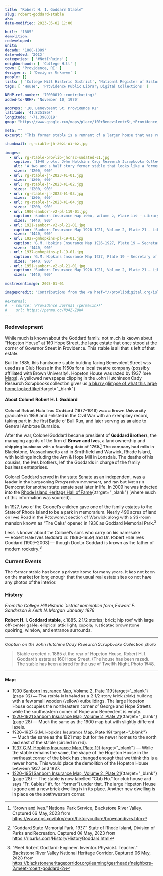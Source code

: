 ```yaml
---
title: "Robert H. I. Goddard Stable"
slug: robert-goddard-stable
aka:
date-modified: 2023-05-02 12:00

built: '1885'
demolition:
redeveloped:
units:
decade: '1880-1889'
date-added: '2023'
categories: [ '#NotInRuins' ]
neighborhoods: [ 'College Hill' ]
town: [ 'Providence, RI' ]
designers: [ 'Designer Unknown' ]
people: []
lists: [ 'College Hill Historic District', 'National Register of Historic Places' ]
tags: [ 'House', 'Providence Public Library Digital Collections' ]

NRHP-ref-number: '70000019 (contributing)'
added-to-NRHP: 'November 10, 1970'

address: '100 Benevolent St, Providence RI'
latitude: '41.8251867'
longitude: '-71.3980019'
gmap: "https://www.google.com/maps/place/100+Benevolent+St,+Providence,+RI+02906/@41.8251867,-71.3980019,18z/data=!4m6!3m5!1s0x89e4453b1a9aba77:0x33b77e660f45e037!8m2!3d41.8251867!4d-71.3980019!16s%2Fg%2F11c23vrk7x"

meta: ""
excerpt: "This former stable is a remnant of a larger house that was razed in the 1940s and now stands as a handsome private home"

thumbnail: rg-stable-jh-2023-01-02.jpg

images:
  - url: rg-stable-provlib-jhcrsc-undated-01.jpg
    caption: '1948 photo. John Hutchins Cady Research Scrapbooks Collection, Providence Public Library'
    alt: 'A two and a half story former stable that looks like a former barn or an early, one door fire station. The exterior is brick and stone with a central garage door opening and windows on either side. The buildings plan is assymetrical, with a large cross gable roofline and a decorative elliptical shaped window in the center of the gable. Copper cladding along the rooflines and a central copper-clad cupola make this building very handsome.'
    sizes: '1200, 900'
  - url: rg-stable-jh-2023-01-01.jpg
    sizes: '1200, 900'
  - url: rg-stable-jh-2023-01-02.jpg
    sizes: '1200, 900'
  - url: rg-stable-jh-2023-01-03.jpg
    sizes: '1200, 900'
  - url: rg-stable-jh-2023-01-04.jpg
    sizes: '1200, 900'
  - url: 1900-sanborn-v2-pl-119-01.jpg
    caption: 'Sanborn Insurance Map 1900, Volume 2, Plate 119 — Library of Congress, Geography and Map Division'
    sizes: '1440, 900'
  - url: 1921-sanborn-v2-pl-21-01.jpg
    caption: 'Sanborn Insurance Map 1920-1921, Volume 2, Plate 21 — Library of Congress, Geography and Map Division'
    sizes: '1440, 900'
  - url: 1927-gmhopkins-pl-19-01.jpg
    caption: 'G.M. Hopkins Insurance Map 1926-1927, Plate 19 — Secretary of State Digital Collections'
    sizes: '1440, 900'
  - url: 1937-gmhopkins-pl-19-01.jpg
    caption: 'G.M. Hopkins Insurance Map 1937, Plate 19 — Secretary of State Digital Collections'
    sizes: '1440, 900'
  - url: 1951-sanborn-v2-pl-21-01.jpg
    caption: 'Sanborn Insurance Map 1920-1921, Volume 2, Plate 21 — Library of Congress, Geography and Map Division'
    sizes: '1440, 900'

mostrecentimage: 2023-01-01

imagescredit: 'Contributions from the <a href="//provlibdigital.org/islandora/object/islandora%3A6255" target="_blank">John Hutchins Cady Research Scrapbooks Collection</a>, Secretary of State Digital Collections, and the Library of Congress'

#external:
#  - source: 'Providence Journal (permalink)'
#    url: https://perma.cc/MQ4Z-Z9K4
---
```


### Redevelopment

While much is known about the Goddard family, not much is known about “Hopeton House” at 160 Hope Street, the large estate that once stood at the corner of Governor Street in Providence. This stable is all that is left of that estate.

Built in 1885, this handsome stable building facing Benevolent Street was used as a Club House in the 1950s for a local theatre company (possibly affiliated with Brown University). Hopeton House was razed by 1937 (see [Maps](#maps)). A yellowed newspaper clipping in the John Hutchinson Cady Research Scrapbooks collection gives us [a blurry glimpse of what this large home looked like](//provlibdigital.org/islandora/object/islandora%253A5102){:target="_blank"} 

#### About Colonel Robert H. I. Goddard

Colonel Robert Hale Ives Goddard (1837–1916) was a Brown University graduate in 1858 and enlisted in the Civil War with an exemplary record, taking part in the first Battle of Bull Run, and later serving as an aide to General Ambrose Burnside. 

After the war, Colonel Goddard became president of **Goddard Brothers**, the managing agents of the firm of **Brown and Ives**, a land ownership and shipping business with a founding date of 1769.[^1] The company had mills in Blackstone, Massachusetts and in Smithfield and Warwick, Rhode Island, with holdings including the Ann & Hope Mill in Lonsdale. The deaths of his cousins, the Ives brothers, left the Goddards in charge of the family business enterprises.

[^1]: “Brown and Ives.” National Park Service, Blackstone River Valley. Captured 06 May, 2023 from https://www.nps.gov/blrv/learn/historyculture/brownandives.htm

Colonel Goddard served in the state Senate as an independent, was a leader in the burgeoning Progressive movement, and ran but lost as a Democrat for another state senate seat later in life. In 2009 he was inducted into the [Rhode Island Heritage Hall of Fame](//riheritagehalloffame.com/Colonel-Robert-Goddard/){:target="_blank"} (where much of this information was sourced).

In 1927, two of the Colonel’s children gave one of the family estates to the State of Rhode Island to be a park in memorarium. Nearly 490 acres of land on Ives Road in the Potowomut section of Warwick along with a 33-room mansion known as “The Oaks” opened in 1930 as Goddard Memorial Park.[^2] 

[^2]: “Goddard State Memorial Park, 1927.” State of Rhode Island, Division of Parks and Recreation. Captured 06 May, 2023 from https://riparks.com/History/HistoryGoddard.html

Less is known about the Colonel’s sons who carry on his namesake — Robert Hale Ives Goddard Sr. (1880–1959) and Dr. Robert Hale Ives Goddard (1909–2003) — though Doctor Goddard is known as the father of modern rocketry.[^3]

[^3]: “Meet Robert Goddard: Engineer. Inventor. Physicist. Teacher.” Blackstone River Valley National Heritage Corridor. Captured 06 May, 2023 from https://blackstoneheritagecorridor.org/learning/gearheads/neighbors-2/meet-robert-goddard-2/


### Current Events

The former stable has been a private home for many years. It has not been on the market for long enough that the usual real estate sites do not have any photos of the interior.


### History

_From the College Hill Historic District nomination form, Edward F. Sanderson & Keith N. Morgan, January 1976_

**Robert H. I. Goddard stable**, c.1885. 2 1/2 stories; brick; hip roof with large off-center gable; ellipti­cal attic light; cupola; rusticated brownstone quoining, window, and entrance surrounds.

***

_Caption on the John Hutchins Cady Research Scrapbooks Collection photo_

> Stable erected c. 1885 at the rear of Hopeton House, Robert H. I. Goddard’s estate at 160 Hope Street. (The house has been razed). The stable has been altered for the use of Twelfth Night. Photo 1948.

***

#### Maps

+ [1900 Sanborn Insurance Map, Volume 2, Plate 119](http://hdl.loc.gov/loc.gmd/g3774pm.g3774pm_g08099190002){:target="_blank"} (page 32) — The stable is labeled as a 2 1/2 story brick (pink) building with a few small wooden (yellow) outbuildings. The large Hopeton House occupies the northeastern corner of George and Hope Streets while the southeastern corner of Hope and Benevolent is empty.
+ [1920–1921 Sanborn Insurance Map, Volume 2, Plate 21](http://hdl.loc.gov/loc.gmd/g3774pm.g3774pm_g08099192102){:target="_blank"} (page 28) — Much the same as the 1900 map but with slightly different labels.
+ [1926–1927 G.M. Hopkins Insurance Map, Plate 19](https://sosri.access.preservica.com/uncategorized/IO_c82222b2-d07d-45bf-9526-99a4d742c58b/){:target="_blank"} — Much the same as the 1921 map but for the newer homes to the north and east of the stable (circled in red).
+ [1937 G.M. Hopkins Insurance Map, Plate 19](https://sosri.access.preservica.com/uncategorized/IO_d7d0bc6d-2c3f-4e1e-b9d1-e9b4eb580fa8/){:target="_blank"} — While the stable remains the same, the shape of the Hopeton House in the northeast corner of the block has changed enough that we think this is a newer home. This would place the demolition of the Hopeton House between 1927 and 1937.
+ [1920–1951 Sanborn Insurance Map, Volume 2, Plate 21](http://hdl.loc.gov/loc.gmd/g3774pm.g3774pm_g08099195102){:target="_blank"} (page 28) — The stable is now labelled “Club Ho.” for club house and says “Fr. Gables” (fr. for “former”) under that. The large Hopeton House is gone and a new brick dwelling is in its place. Another new dwelling is in place on the southwestern corner.
